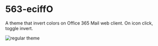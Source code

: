 # 563-eciffO
A theme that invert colors on Office 365 Mail web client. On icon click, toggle invert.


![regular theme](https://raw.githubusercontent.com/chrisallick/563-eciffO/master/theme_normal.png)
